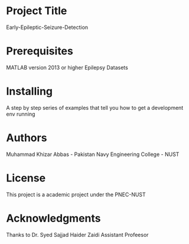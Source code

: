 # Project Title
Early-Epileptic-Seizure-Detection

# Prerequisites
MATLAB version 2013 or higher
Epilepsy Datasets

# Installing
A step by step series of examples that tell you how to get a development env running

# Authors
Muhammad Khizar Abbas - Pakistan Navy Engineering College - NUST

# License
This project is a academic project under the PNEC-NUST

# Acknowledgments
Thanks to Dr. Syed Sajjad Haider Zaidi
Assistant Profeesor 

